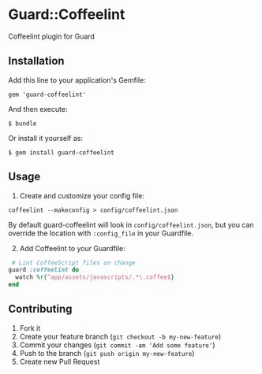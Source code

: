 # Guard::Coffeelint

Coffeelint plugin for Guard

## Installation

Add this line to your application's Gemfile:

    gem 'guard-coffeelint'

And then execute:

    $ bundle

Or install it yourself as:

    $ gem install guard-coffeelint

## Usage

1. Create and customize your config file:

  ```
  coffeelint --makeconfig > config/coffeelint.json
  ```

  By default guard-coffeelint will look in `config/coffeelint.json`,
  but you can override the location with `:config_file` in your Guardfile.

2. Add Coffeelint to your Guardfile:

  ```ruby
   # Lint CoffeeScript files on change
  guard :coffeelint do
    watch %r{^app/assets/javascripts/.*\.coffee$}
  end
  ```
 
## Contributing

1. Fork it
2. Create your feature branch (`git checkout -b my-new-feature`)
3. Commit your changes (`git commit -am 'Add some feature'`)
4. Push to the branch (`git push origin my-new-feature`)
5. Create new Pull Request
